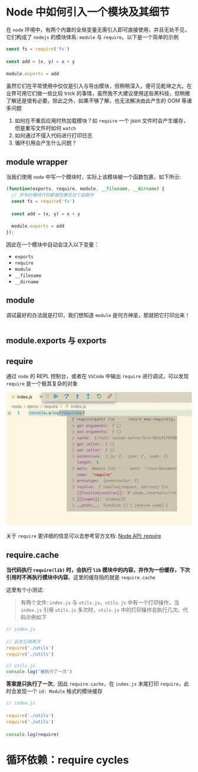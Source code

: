 # Node 中如何引入一个模块及其细节

在 `node` 环境中，有两个内置的全局变量无需引入即可直接使用，并且无处不见，它们构成了 `nodejs` 的模块体系: `module` 与 `require`。以下是一个简单的示例

``` js
const fs = require('fs')

const add = (x, y) = x + y

module.exports = add
```

虽然它们在平常使用中仅仅是引入与导出模块，但稍稍深入，便可见乾坤之大。在业界可用它们做一些比较 trick 的事情，虽然我不大建议使用这些黑科技，但稍微了解还是很有必要。除此之外，如果不够了解，也无法解决由此产生的 OOM 等诸多问题

1. 如何在不重启应用时热加载模块？如 `require` 一个 json 文件时会产生缓存，但是重写文件时如何 `watch`
1. 如何通过不侵入代码进行打印日志
1. 循环引用会产生什么问题？

## module wrapper

当我们使用 `node` 中写一个模块时，实际上该模块被一个函数包裹，如下所示:

``` js
(function(exports, require, module, __filename, __dirname) {
  // 所有的模块代码都被包裹在这个函数中
  const fs = require('fs')

  const add = (x, y) = x + y

  module.exports = add
});
```

因此在一个模块中自动会注入以下变量：

+ `exports`
+ `require`
+ `module`
+ `__filename`
+ `__dirname`

## module

调试最好的办法就是打印，我们想知道 `module` 是何方神圣，那就把它打印出来！

``` js

```

## module.exports 与 exports

## require

通过 `node` 的 REPL 控制台，或者在 `VSCode` 中输出 `require` 进行调试，可以发现 `require` 是一个极其复杂的对象

![require](./assets/require.png)

关于 `require` 更详细的信息可以去参考官方文档: [Node API: require](https://nodejs.org/api/modules.html#modules_require_id)

## require.cache

**当代码执行 `require(lib)` 时，会执行 `lib` 模块中的内容，并作为一份缓存，下次引用时不再执行模块中内容**。这里的缓存指的就是 `require.cache`

这里有个小测试:

> 有两个文件: `index.js` 与 `utils.js`。`utils.js` 中有一个打印操作，当 `index.js` 引用 `utils.js` 多次时，`utils.js` 中的打印操作会执行几次。代码示例如下

``` js
// index.js

// 此处引用两次
require('./utils')
require('./utils')
```

``` js
// utils.js
console.log('被执行了一次')
```

**答案是只执行了一次**，因此 `require.cache`，在 `index.js` 末尾打印 `require`，此时会发现一个 `id: Module` 格式的模块缓存

``` js
// index.js

require('./utils')
require('./utils')

console.log(require)
```

# 循环依赖：require cycles